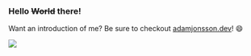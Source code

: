 ### Hello <del>World</del> there!
Want an introduction of me? Be sure to checkout [adamjonsson.dev](https://adamjonsson.dev/)! 😄

<a href="https://adamjonsson.dev/">
  <img src="https://user-images.githubusercontent.com/13873828/115602367-278eaa80-a2df-11eb-9932-d1c7b1b6cf00.png"/>
</a>


<!--
**AdamJonsson/AdamJonsson** is a ✨ _special_ ✨ repository because its `README.md` (this file) appears on your GitHub profile.

Here are some ideas to get you started:

- 🔭 I’m currently working on ...
- 🌱 I’m currently learning ...
- 👯 I’m looking to collaborate on ...
- 🤔 I’m looking for help with ...
- 💬 Ask me about ...
- 📫 How to reach me: ...
- 😄 Pronouns: ...
- ⚡ Fun fact: ...
-->

